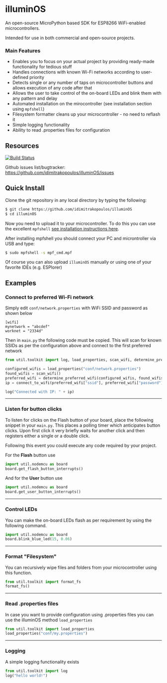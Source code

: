 # illuminOS

An open-source MicroPython based SDK for ESP8266 WiFi-enabled microcontrollers. 

Intended for use in both commercial and open-source projects.

### Main Features

* Enables you to focus on your actual project by providing ready-made functionality for tedious stuff 
* Handles connections with known Wi-Fi networks according to user-defined priority
* Detects single or any number of taps on microcontroller buttons and allows execution of any code after that
* Allows the user to take control of the on-board LEDs and blink them with any pattern and delay
* Automated installation on the mirocontroller (see installation section using `mpfshell`)
* Filesystem formatter cleans up your microcontroller - no need to reflash it
* Simple logging functionality
* Ability to read .properties files for configuration

## Resources

[![Build Status](https://travis-ci.org/idimitrakopoulos/illuminOS.svg?branch=master)](https://travis-ci.org/idimitrakopoulos/illuminOS)

Github issues list/bugtracker: https://github.com/idimitrakopoulos/illuminOS/issues

## Quick Install

Clone the git repository in any local directory by typing the following:

```bash
$ git clone https://github.com/idimitrakopoulos/illuminOS
$ cd illuminOS
```
Now you need to upload it to your microcontroller. To do this you can use the excellent `mpfshell` [see installation instructions here](https://github.com/wendlers/mpfshell). 

After installing mpfshell you should connect your PC and microntroller via USB and type:

```bash
$ sudo mpfshell -s mpf_cmd.mpf
```

Of course you can also upload `illuminOS` manually or using one of your favorite IDEs (e.g. ESPlorer) 

## Examples

### Connect to preferred Wi-Fi network

Simply edit `conf/network.properties` with WiFi SSID and password as shown below

```properties
[wifi]
mynetwork = "abcdef"
worknet = "2334d"
```

Then in `main.py` the following code must be copied. This will scan for known SSIDs as per the configuration above and connect to the first preferred network

```python
from util.toolkit import log, load_properties, scan_wifi, determine_preferred_wifi, connect_to_wifi

configured_wifis = load_properties("conf/network.properties")
found_wifis = scan_wifi()
preferred_wifi = determine_preferred_wifi(configured_wifis, found_wifis)
ip = connect_to_wifi(preferred_wifi["ssid"], preferred_wifi["password"])

log("Connected with IP: " + ip)
```
---

### Listen for button clicks

To listen for clicks on the Flash button of your board, place the following snippet in your `main.py`. This places a polling timer which anticipates button clicks. Upon first click it very briefly waits for another click and then registers either a single or a double click.

Following this event you could execute any code required by your project.

For the **Flash** button use

```python
import util.nodemcu as board
board.get_flash_button_interrupts()
```
And for the **User** button use 

```python
import util.nodemcu as board
board.get_user_button_interrupts()
```

---

### Control LEDs

You can make the on-board LEDs flash as per requirement by using the following command.

```python
import util.nodemcu as board
board.blink_blue_led(15, 0.06)
```

---

### Format "Filesystem"

You can recursively wipe files and folders from your microcontroller using this function. 

```python
from util.toolkit import format_fs
format_fs()
```
---

### Read .properties files

In case you want to provide configuration using .properties files you can use the illuminOS method `load_properties`

```python
from util.toolkit import load_properties
load_properties("conf/my.properties")
```
---

### Logging

A simple logging functionality exists  

```python
from util.toolkit import log
log("hello world!")
```
